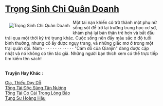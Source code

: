 <a href="https://truyentiki.com/trong-sinh-chi-quan-doanh.30735/" title="Trọng Sinh Chi Quân Doanh"><h1>Trọng Sinh Chi Quân Doanh</h1></a><div style="display:table"><img align="right" style="float: left; padding: 10px;" src="https://truyentiki.com/a/img/str/src/30735.jpg" alt="Trọng Sinh Chi Quân Doanh">Một tai nạn khiến cô trở thành một phụ nữ sống sót để trở lại trường trung học cơ sở, khám phá lại bản thân trẻ hơn và bắt đầu trải qua một thời kỳ trẻ trung khác. Cuộc sống nên đầy màu sắc ở độ tuổi bình thường, nhưng cô ấy được ngụy trang, và những giấc mơ ở trong một trại quân đội. Nam · · · · · · · · · · · · · "Cám dỗ của Qianjin" đang được cập nhật và nó không có tên tác giả. Những người bạn thích xem có thể trực tiếp tìm kiếm tên sách!</div><p><br><b>Truyện Hay Khác :</b></p><a href="https://truyentiki.com/gia-thieu-day-do.30734/" alt="Gia, Thiếu Dạy Dỗ">Gia, Thiếu Dạy Dỗ</a><br/><a href="https://github.com/nownovels/truyenhay/tree/master/truyenhay/30444/README.md" alt="Tổng Tài Độc Sủng Tân Nương">Tổng Tài Độc Sủng Tân Nương</a><br/><a href="https://truyencv2020.blogspot.com/2020/06/tong-tai-co-cai-trong-long-bao.html" alt="Tổng Tài Có Cái Trong Lòng Bảo">Tổng Tài Có Cái Trong Lòng Bảo</a><br/><a href="https://github.com/nownovels/top500/tree/master/truyenhay/33719/" alt="Tụng Sư Hoàng Hậu">Tụng Sư Hoàng Hậu</a><br/>